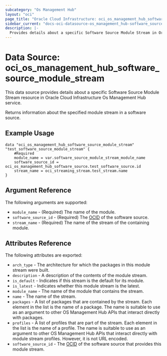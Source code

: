 ```yaml
---
subcategory: "Os Management Hub"
layout: "oci"
page_title: "Oracle Cloud Infrastructure: oci_os_management_hub_software_source_module_stream"
sidebar_current: "docs-oci-datasource-os_management_hub-software_source_module_stream"
description: |-
  Provides details about a specific Software Source Module Stream in Oracle Cloud Infrastructure Os Management Hub service
---
```


# Data Source: oci_os_management_hub_software_source_module_stream
This data source provides details about a specific Software Source Module Stream resource in Oracle Cloud Infrastructure Os Management Hub service.

Returns information about the specified module stream in a software source.


## Example Usage

```hcl
data "oci_os_management_hub_software_source_module_stream" "test_software_source_module_stream" {
	#Required
	module_name = var.software_source_module_stream_module_name
	software_source_id = oci_os_management_hub_software_source.test_software_source.id
	stream_name = oci_streaming_stream.test_stream.name
}
```

## Argument Reference

The following arguments are supported:

* `module_name` - (Required) The name of the module.
* `software_source_id` - (Required) The [OCID](https://docs.cloud.oracle.com/iaas/Content/General/Concepts/identifiers.htm) of the software source.
* `stream_name` - (Required) The name of the stream of the containing module. 


## Attributes Reference

The following attributes are exported:

* `arch_type` - The architecture for which the packages in this module stream were built.
* `description` - A description of the contents of the module stream.
* `is_default` - Indicates if this stream is the default for its module.
* `is_latest` - Indicates whether this module stream is the latest.
* `module_name` - The name of the module that contains the stream.
* `name` - The name of the stream.
* `packages` - A list of packages that are contained by the stream.  Each element in the list is the name of a package.  The name is suitable to use as an argument to other OS Management Hub APIs that interact directly with packages. 
* `profiles` - A list of profiles that are part of the stream.  Each element in the list is the name of a profile.  The name is suitable to use as an argument to other OS Management Hub APIs that interact directly with module stream profiles.  However, it is not URL encoded. 
* `software_source_id` - The [OCID](https://docs.cloud.oracle.com/iaas/Content/General/Concepts/identifiers.htm) of the software source that provides this module stream.

